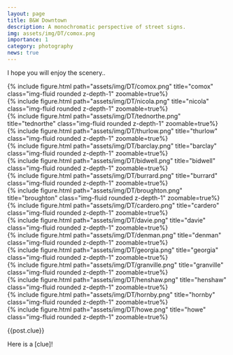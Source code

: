```yaml
---
layout: page
title: B&W Downtown
description: A monochromatic perspective of street signs.
img: assets/img/DT/comox.png
importance: 1
category: photography
news: true
---
```


I hope you will enjoy the scenery..


<div class="row">
    <div class="col-md-3 mt-3 mt-md-0">
        {% include figure.html path="assets/img/DT/comox.png" title="comox" class="img-fluid rounded z-depth-1" zoomable=true%}
    </div>
    <div class="col-md-3 mt-3 mt-md-0">
        {% include figure.html path="assets/img/DT/nicola.png" title="nicola" class="img-fluid rounded z-depth-1" zoomable=true%}
    </div>
    <div class="col-md-3 mt-3 mt-md-0">
        {% include figure.html path="assets/img/DT/tednorthe.png" title="tednorthe" class="img-fluid rounded z-depth-1" zoomable=true%}
    </div>
    <div class="col-md-3 mt-3 mt-md-0">
        {% include figure.html path="assets/img/DT/thurlow.png" title="thurlow" class="img-fluid rounded z-depth-1" zoomable=true%}
    </div>
</div>



<div class="row">
    <div class="col-md-3 mt-3 mt-md-0">
        {% include figure.html path="assets/img/DT/barclay.png" title="barclay" class="img-fluid rounded z-depth-1" zoomable=true%}
    </div>
    <div class="col-md-3 mt-3 mt-md-0">
        {% include figure.html path="assets/img/DT/bidwell.png" title="bidwell" class="img-fluid rounded z-depth-1" zoomable=true%}
    </div>
    <div class="col-md-3 mt-3 mt-md-0">
        {% include figure.html path="assets/img/DT/burrard.png" title="burrard" class="img-fluid rounded z-depth-1" zoomable=true%}
    </div>
    <div class="col-md-3 mt-3 mt-md-0">
        {% include figure.html path="assets/img/DT/broughton.png" title="broughton" class="img-fluid rounded z-depth-1" zoomable=true%}
    </div>
</div>



<div class="row">
    <div class="col-md-3 mt-3 mt-md-0">
        {% include figure.html path="assets/img/DT/cardero.png" title="cardero" class="img-fluid rounded z-depth-1" zoomable=true%}
    </div>
    <div class="col-md-3 mt-3 mt-md-0">
        {% include figure.html path="assets/img/DT/davie.png" title="davie" class="img-fluid rounded z-depth-1" zoomable=true%}
    </div>
    <div class="col-md-3 mt-3 mt-md-0">
        {% include figure.html path="assets/img/DT/denman.png" title="denman" class="img-fluid rounded z-depth-1" zoomable=true%}
    </div>
    <div class="col-md-3 mt-3 mt-md-0">
        {% include figure.html path="assets/img/DT/georgia.png" title="georgia" class="img-fluid rounded z-depth-1" zoomable=true%}
    </div>
</div>


<div class="row">
    <div class="col-md-3 mt-3 mt-md-0">
        {% include figure.html path="assets/img/DT/granville.png" title="granville" class="img-fluid rounded z-depth-1" zoomable=true%}
    </div>
    <div class="col-md-3 mt-3 mt-md-0">
        {% include figure.html path="assets/img/DT/henshaw.png" title="henshaw" class="img-fluid rounded z-depth-1" zoomable=true%}
    </div>
    <div class="col-md-3 mt-3 mt-md-0">
        {% include figure.html path="assets/img/DT/hornby.png" title="hornby" class="img-fluid rounded z-depth-1" zoomable=true%}
    </div>
    <div class="col-md-3 mt-3 mt-md-0">
        {% include figure.html path="assets/img/DT/howe.png" title="howe" class="img-fluid rounded z-depth-1" zoomable=true%}
    </div>
</div>

{{post.clue}}


Here is a [clue]!